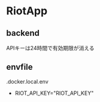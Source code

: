 # RiotApp
## backend
APIキーは24時間で有効期限が消える

## envfile
.docker.local.env
- RIOT_API_KEY="RIOT_API_KEY"